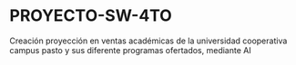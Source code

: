 # PROYECTO-SW-4TO
Creación proyección en ventas académicas de la universidad cooperativa campus pasto y sus diferente programas ofertados, mediante AI 
